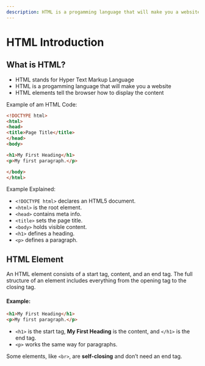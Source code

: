 ```yaml
---
description: HTML is a progamming language that will make you a website
---
```


# HTML Introduction

## What is HTML?

* HTML stands for Hyper Text Markup Language
* HTML is a progamming language that will make you a website
* HTML elements tell the browser how to display the content

Example of am HTML Code:

```html
<!DOCTYPE html>
<html>
<head>
<title>Page Title</title>
</head>
<body>

<h1>My First Heading</h1>
<p>My first paragraph.</p>

</body>
</html>
```

Example Explained:

* `<!DOCTYPE html>` declares an HTML5 document.
* `<html>` is the root element.
* `<head>` contains meta info.
* `<title>` sets the page title.
* `<body>` holds visible content.
* `<h1>` defines a heading.
* `<p>` defines a paragraph.

## HTML Element

An HTML element consists of a start tag, content, and an end tag. The full structure of an element includes everything from the opening tag to the closing tag.

#### Example:

```html
<h1>My First Heading</h1>  
<p>My first paragraph.</p>  
```

* `<h1>` is the start tag, **My First Heading** is the content, and `</h1>` is the end tag.
* `<p>` works the same way for paragraphs.

Some elements, like `<br>`, are **self-closing** and don’t need an end tag.

